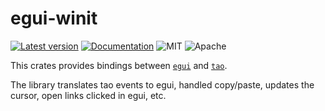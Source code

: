 # egui-winit

[![Latest version](https://img.shields.io/crates/v/egui-tao.svg)](https://crates.io/crates/egui-tao)
[![Documentation](https://docs.rs/egui-tao/badge.svg)](https://docs.rs/egui-tao)
![MIT](https://img.shields.io/badge/license-MIT-blue.svg)
![Apache](https://img.shields.io/badge/license-Apache-blue.svg)

This crates provides bindings between [`egui`](https://github.com/emilk/egui)
and [`tao`](https://crates.io/crates/tao).

The library translates tao events to egui, handled copy/paste, updates the
cursor, open links clicked in egui, etc.
